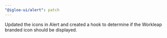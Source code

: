```yaml
---
"@igloo-ui/alert": patch
---
```


Updated the icons in Alert and created a hook to determine if the Workleap branded icon should be displayed.
